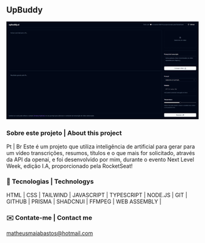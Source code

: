 ## UpBuddy
![Project preview](Preview.png)

### Sobre este projeto | About this project
Pt | Br
Este é um projeto que utiliza inteligência de artificial para gerar para um vídeo transcrições, resumos, títulos e o que mais for solicitado, através da API da openai, e foi desenvolvido por mim, durante o evento Next Level Week, edição I.A, proporcionado pela RocketSeat!


### 📡 Tecnologias | Technologys 

HTML | CSS | TAILWIND | JAVASCRIPT | TYPESCRIPT | NODE.JS | GIT | GITHUB | PRISMA | SHADCNUI | FFMPEG | WEB ASSEMBLY |  

### ✉️ Contate-me | Contact me 
matheusmaiabastos@hotmail.com
